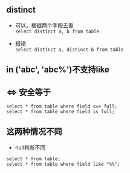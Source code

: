 ## distinct  
* 可以，根据两个字段去重  
```select distinct a, b from table```  

* 报错  
```select distinct a, distinct b from table```  

## in ('abc', 'abc%')不支持like  

## <=> 安全等于  
```  
select * from table where field <=> full;  
select * from table where field is full;  
```  

## 这两种情况不同  
* null判断不同  
```  
select * from table;  
select * from table where field like "%%";

```  


